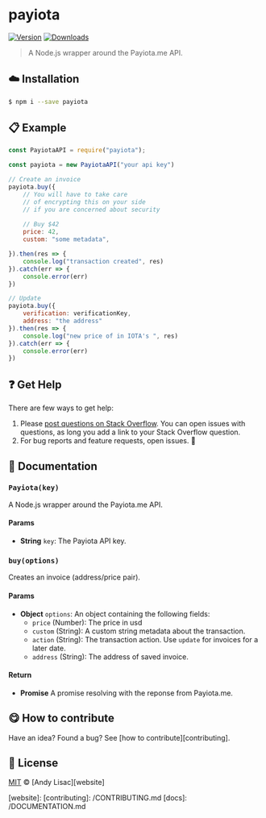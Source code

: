 <!-- Please do not edit this file. Edit the `blah` field in the `package.json` instead. If in doubt, open an issue. -->


# payiota

 [![Version](https://img.shields.io/npm/v/payiota.svg)](https://www.npmjs.com/package/payiota) [![Downloads](https://img.shields.io/npm/dt/payiota.svg)](https://www.npmjs.com/package/payiota)

> A Node.js wrapper around the Payiota.me API.

## :cloud: Installation

```sh
$ npm i --save payiota
```


## :clipboard: Example



```js
const PayiotaAPI = require("payiota");

const payiota = new PayiotaAPI("your api key")

// Create an invoice
payiota.buy({
    // You will have to take care
    // of encrypting this on your side
    // if you are concerned about security
	
    // Buy $42
    price: 42,
    custom: "some metadata",

}).then(res => {
    console.log("transaction created", res)
}).catch(err => {
    console.error(err)
})

// Update
payiota.buy({
    verification: verificationKey,
    address: "the address"
}).then(res => {
    console.log("new price of in IOTA's ", res)
}).catch(err => {
    console.error(err)
})
```



## :question: Get Help

There are few ways to get help:

 1. Please [post questions on Stack Overflow](https://stackoverflow.com/questions/ask). You can open issues with questions, as long you add a link to your Stack Overflow question.
 2. For bug reports and feature requests, open issues. :bug:



## :memo: Documentation


### `Payiota(key)`
A Node.js wrapper around the Payiota.me API.

#### Params

- **String** `key`: The Payiota API key.

### `buy(options)`
Creates an invoice (address/price pair).

#### Params

- **Object** `options`: An object containing the following fields:
  - `price` (Number): The price in usd
  - `custom` (String): A custom string metadata about the transaction.
  - `action` (String): The transaction action. Use `update` for invoices for a later date.
  - `address` (String): The address of saved invoice.

#### Return
- **Promise** A promise resolving with the reponse from Payiota.me.



## :yum: How to contribute
Have an idea? Found a bug? See [how to contribute][contributing].



## :scroll: License

[MIT][license] © [Andy Lisac][website]

[license]: http://showalicense.com/?fullname=Andy%20Lisac%20%3Candy.lisac%40gmail.com%3E&year=2017#license-mit
[website]:
[contributing]: /CONTRIBUTING.md
[docs]: /DOCUMENTATION.md
